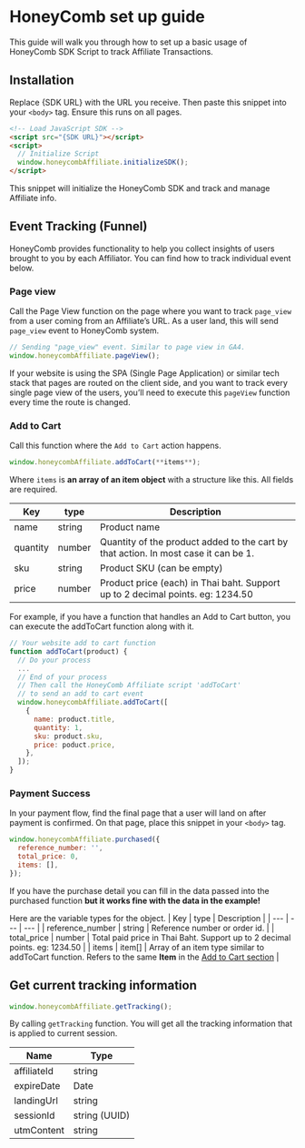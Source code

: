 # HoneyComb set up guide
This guide will walk you through how to set up a basic usage of HoneyComb SDK Script to track Affiliate Transactions.

## Installation

Replace {SDK URL} with the URL you receive. Then paste this snippet into your `<body>` tag. Ensure this runs on all pages.

```html
<!-- Load JavaScript SDK -->
<script src="{SDK URL}"></script>
<script>
  // Initialize Script
  window.honeycombAffiliate.initializeSDK();
</script>
```
This snippet will initialize the HoneyComb SDK and track and manage Affiliate info.

## Event Tracking (Funnel)

HoneyComb provides functionality to help you collect insights of users brought to you by each Affiliator. You can find how to track individual event below.

### Page view

Call the Page View function on the page where you want to track `page_view` from a user coming from an Affiliate’s URL. As a user land, this will send `page_view` event to HoneyComb system.

```javascript
// Sending "page_view" event. Similar to page view in GA4.
window.honeycombAffiliate.pageView();
```

If your website is using the SPA (Single Page Application) or similar tech stack that pages are routed on the client side, and you want to track every single page view of the users, you’ll need to execute this `pageView` function every time the route is changed.

### Add to Cart

Call this function where the `Add to Cart` action happens.

```jsx
window.honeycombAffiliate.addToCart(**items**);
```

Where `items` is **an array of an item object** with a structure like this. All fields are required.

| Key | type | Description |
| --- | --- | --- |
| name | string | Product name |
| quantity | number | Quantity of the product added to the cart by that action. In most case it can be 1. |
| sku | string | Product SKU (can be empty) |
| price | number | Product price (each) in Thai baht. Support up to 2 decimal points. eg: 1234.50 |

For example, if you have a function that handles an Add to Cart button, you can execute the addToCart function along with it.

```javascript
// Your website add to cart function
function addToCart(product) {
  // Do your process 
  ...
  // End of your process
  // Then call the HoneyComb Affiliate script 'addToCart'
  // to send an add to cart event
  window.honeycombAffiliate.addToCart([
    {
      name: product.title,
      quantity: 1,
      sku: product.sku,
      price: poduct.price,
    },
  ]);
}
```

### Payment Success

In your payment flow, find the final page that a user will land on after payment is confirmed. On that page, place this snippet in your `<body>` tag.

```javascript
window.honeycombAffiliate.purchased({
  reference_number: '',
  total_price: 0,
  items: [],
});
```

If you have the purchase detail you can fill in the data passed into the purchased function **but it works fine with the data in the example!**

Here are the variable types for the object.
| Key | type | Description |
| --- | --- | --- |
| reference_number | string | Reference number or order id. |
| total_price | number | Total paid price in Thai Baht. Support up to 2 decimal points. eg: 1234.50 |
| items | item[] | Array of an item type similar to addToCart function. Refers to the same **Item** in the [Add to Cart section](#add-to-cart) |


## Get current tracking information
```javascript
window.honeycombAffiliate.getTracking();
```

By calling `getTracking` function. You will get all the tracking information that is applied to current session.

| Name | Type |
|--|--|
| affiliateId | string |
| expireDate | Date |
| landingUrl | string |
| sessionId | string (UUID) |
| utmContent | string |
